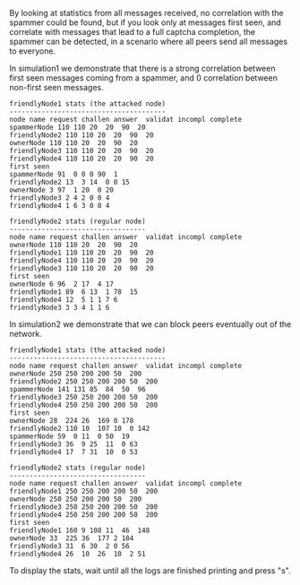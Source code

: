By looking at statistics from all messages received, no correlation with the spammer could be found, but if you look only at messages first seen, and correlate with messages that lead to a full captcha completion, the spammer can be detected, in a scenario where all peers send all messages to everyone.

In simulation1 we demonstrate that there is a strong correlation between first seen messages coming from a spammer, and 0 correlation between non-first seen messages.

```
friendlyNode1 stats (the attacked node)
---------------------------------------
node name request challen answer  validat incompl complete
spammerNode 110 110 20  20  90  20
friendlyNode2 110 110 20  20  90  20
ownerNode 110 110 20  20  90  20
friendlyNode3 110 110 20  20  90  20
friendlyNode4 110 110 20  20  90  20
first seen
spammerNode 91  0 0 0 90  1
friendlyNode2 13  3 14  0 0 15
ownerNode 3 97  1 20  0 20
friendlyNode3 2 4 2 0 0 4
friendlyNode4 1 6 3 0 0 4

friendlyNode2 stats (regular node)
----------------------------------
node name request challen answer  validat incompl complete
ownerNode 110 110 20  20  90  20
friendlyNode1 110 110 20  20  90  20
friendlyNode4 110 110 20  20  90  20
friendlyNode3 110 110 20  20  90  20
first seen
ownerNode 6 96  2 17  4 17
friendlyNode1 89  6 13  1 78  15
friendlyNode4 12  5 1 1 7 6
friendlyNode3 3 3 4 1 1 6
```

In simulation2 we demonstrate that we can block peers eventually out of the network.

```
friendlyNode1 stats (the attacked node)
---------------------------------------
node name request challen answer  validat incompl complete
ownerNode 250 250 200 200 50  200
friendlyNode2 250 250 200 200 50  200
spammerNode 141 131 85  84  50  96
friendlyNode3 250 250 200 200 50  200
friendlyNode4 250 250 200 200 50  200
first seen
ownerNode 28  224 26  169 0 178
friendlyNode2 110 10  107 10  0 142
spammerNode 59  0 11  0 50  19
friendlyNode3 36  9 25  11  0 63
friendlyNode4 17  7 31  10  0 53

friendlyNode2 stats (regular node)
----------------------------------
node name request challen answer  validat incompl complete
friendlyNode1 250 250 200 200 50  200
ownerNode 250 250 200 200 50  200
friendlyNode3 250 250 200 200 50  200
friendlyNode4 250 250 200 200 50  200
first seen
friendlyNode1 160 9 108 11  46  148
ownerNode 33  225 36  177 2 184
friendlyNode3 31  6 30  2 0 56
friendlyNode4 26  10  26  10  2 51
```

To display the stats, wait until all the logs are finished printing and press "s".
